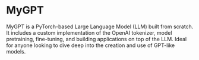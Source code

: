 # MyGPT
MyGPT is a PyTorch-based Large Language Model (LLM) built from scratch. It includes a custom implementation of the OpenAI tokenizer, model pretraining, fine-tuning, and building applications on top of the LLM. Ideal for anyone looking to dive deep into the creation and use of GPT-like models.
